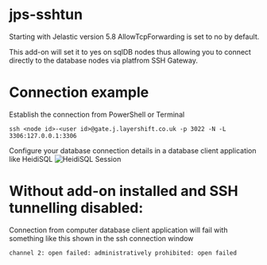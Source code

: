 # jps-sshtun

Starting with Jelastic version 5.8 AllowTcpForwarding is set to no by default.

This add-on will set it to yes on sqlDB nodes thus allowing you to connect directly to the database nodes via platfrom SSH Gateway.

# Connection example
Establish the connection from PowerShell or Terminal
```
ssh <node id>-<user id>@gate.j.layershift.co.uk -p 3022 -N -L 3306:127.0.0.1:3306
```
Configure your database connection details in a database client application like HeidiSQL
![HeidiSQL Session](../../raw/master/images/HeidiSQL_Session.png)

# Without add-on installed and SSH tunnelling disabled:

Connection from computer database client application will fail with something like this shown in the ssh connection window

```
channel 2: open failed: administratively prohibited: open failed
```
